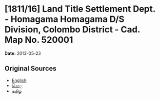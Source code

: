 # [1811/16] Land Title Settlement Dept. - Homagama Homagama D/S Division, Colombo District - Cad. Map No. 520001

**Date:** 2013-05-23

## Original Sources

- [English](https://documents.gov.lk/view/extra-gazettes/2013/5/1811-16_E.pdf)
- [සිංහල](https://documents.gov.lk/view/extra-gazettes/2013/5/1811-16_S.pdf)
- [தமிழ்](https://documents.gov.lk/view/extra-gazettes/2013/5/1811-16_T.pdf)
